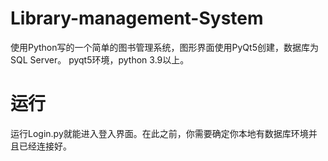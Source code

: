 # Library-management-System
使用Python写的一个简单的图书管理系统，图形界面使用PyQt5创建，数据库为SQL Server。
pyqt5环境，python 3.9以上。
# 运行
运行Login.py就能进入登入界面。在此之前，你需要确定你本地有数据库环境并且已经连接好。
